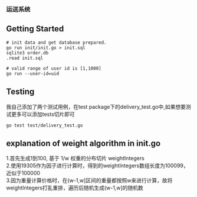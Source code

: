 ### 运送系统

## Getting Started

```shell
# init data and get database prepared.
go run init/init.go > init.sql
sqlite3 order.db
.read init.sql

# valid range of user id is [1,1000]
go run --user-id=uid
```

## Testing
我自己添加了两个测试用例，在test package下的delivery_test.go中,如果想要测试更多可以添加tests切片即可

```shell
go test test/delivery_test.go
```

## explanation of weight algorithm in init.go
1.首先生成1到100, 基于 1/w 权重的分布切片 weightIntegers\
2.使用19305作为因子进行计算时，得到的weightIntegers数组长度为100099，近似于100000\
3.因为重量计算价格时，在(w-1,w]区间的重量都按照w来进行计算，故将weightIntegers打乱重排，遍历后随机生成(w-1,w]的随机数
